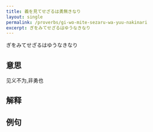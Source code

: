 ```yaml
---
title: 義を見てせざるは勇無きなり
layout: single
permalink: /proverbs/gi-wo-mite-sezaru-wa-yuu-nakinari
excerpt: ぎをみてせざるはゆうなきなり
---
```


ぎをみてせざるはゆうなきなり

## 意思

见义不为,非勇也

## 解释

## 例句

